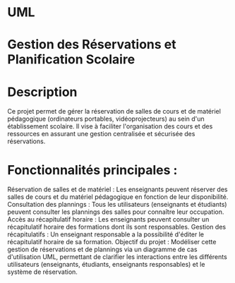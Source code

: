 # UML

# Gestion des Réservations et Planification Scolaire

# Description
Ce projet permet de gérer la réservation de salles de cours et de matériel pédagogique (ordinateurs portables, vidéoprojecteurs) au sein d'un établissement scolaire. Il vise à faciliter l'organisation des cours et des ressources en assurant une gestion centralisée et sécurisée des réservations.

# Fonctionnalités principales :

Réservation de salles et de matériel : Les enseignants peuvent réserver des salles de cours et du matériel pédagogique en fonction de leur disponibilité.
Consultation des plannings : Tous les utilisateurs (enseignants et étudiants) peuvent consulter les plannings des salles pour connaître leur occupation.
Accès au récapitulatif horaire : Les enseignants peuvent consulter un récapitulatif horaire des formations dont ils sont responsables.
Gestion des récapitulatifs : Un enseignant responsable a la possibilité d'éditer le récapitulatif horaire de sa formation.
Objectif du projet :
Modéliser cette gestion de réservations et de plannings via un diagramme de cas d'utilisation UML, permettant de clarifier les interactions entre les différents utilisateurs (enseignants, étudiants, enseignants responsables) et le système de réservation.
